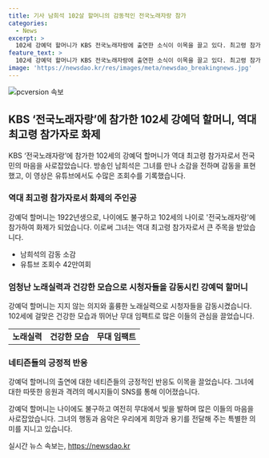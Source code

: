 ```yaml
---
title: 기사 남희석 102살 할머니의 감동적인 전국노래자랑 참가
categories:
  - News
excerpt: >
  102세 강예덕 할머니가 KBS 전국노래자랑에 출연한 소식이 이목을 끌고 있다. 최고령 참가자로 무대에 올라 노래를 부른 강 할머니는 관객들을 감동시켰고, 영상 조회수는 42만여회를 기록했다. 할머니의 출연은 네티즌들과 방송인들 사이에서도 큰 호응을 얻고 있다. 또한 그녀의 인내와 힘든 시기를 견뎌온 삶에 대한 이야기로 관심을 끌고 있다.
feature_text: >
  102세 강예덕 할머니가 KBS 전국노래자랑에 출연한 소식이 이목을 끌고 있다. 최고령 참가자로 무대에 올라 노래를 부른 강 할머니는 관객들을 감동시켰고, 영상 조회수는 42만여회를 기록했다. 할머니의 출연은 네티즌들과 방송인들 사이에서도 큰 호응을 얻고 있다. 또한 그녀의 인내와 힘든 시기를 견뎌온 삶에 대한 이야기로 관심을 끌고 있다.
image: 'https://newsdao.kr/res/images/meta/newsdao_breakingnews.jpg'
---
```


<p><img src="https://newsdao.kr/res/images/meta/newsdao_breakingnews.jpg" alt="pcversion 속보" /></p>

<h2 data-ke-size="size26">KBS ‘전국노래자랑’에 참가한 102세 강예덕 할머니, 역대 최고령 참가자로 화제</h2>

<p data-ke-size="size16">KBS ‘전국노래자랑’에 참가한 102세의 강예덕 할머니가 역대 최고령 참가자로서 전국민의 마음을 사로잡았습니다. 방송인 남희석은 그녀를 만나 소감을 전하며 감동을 표현했고, 이 영상은 유튜브에서도 수많은 조회수를 기록했습니다.</p>

<h3>역대 최고령 참가자로서 화제의 주인공</h3>

<p data-ke-size="size16">강예덕 할머니는 1922년생으로, 나이에도 불구하고 102세의 나이로 '전국노래자랑'에 참가하여 화제가 되었습니다. 이로써 그녀는 역대 최고령 참가자로서 큰 주목을 받았습니다.</p>

<ul>
    <li>남희석의 감동 소감</li>
    <li>유튜브 조회수 42만여회</li>
</ul>

<h3>엄청난 노래실력과 건강한 모습으로 시청자들을 감동시킨 강예덕 할머니</h3>

<p data-ke-size="size16">강예덕 할머니는 지지 않는 의지와 훌륭한 노래실력으로 시청자들을 감동시켰습니다. 102세에 걸맞은 건강한 모습과 뛰어난 무대 임팩트로 많은 이들의 관심을 끌었습니다.</p>

<table>
    <tr>
        <td style="text-align: center; height: 17px;"><b>노래실력</b></td>
        <td style="text-align: center; height: 17px;"><b>건강한 모습</b></td>
        <td style="text-align: center; height: 17px;"><b>무대 임팩트</b></td>
    </tr>
</table>

<h3>네티즌들의 긍정적 반응</h3>

<p data-ke-size="size16">강예덕 할머니의 출연에 대한 네티즌들의 긍정적인 반응도 이목을 끌었습니다. 그녀에 대한 따뜻한 응원과 격려의 메시지들이 SNS를 통해 이어졌습니다.</p>

<p data-ke-size="size16">강예덕 할머니는 나이에도 불구하고 여전히 무대에서 빛을 발하며 많은 이들의 마음을 사로잡았습니다. 그녀의 행동과 음악은 우리에게 희망과 용기를 전달해 주는 특별한 의미를 지니고 있습니다.</p>
실시간 뉴스 속보는, <a href="https://newsdao.kr" rel="dofollow">https://newsdao.kr</a>


